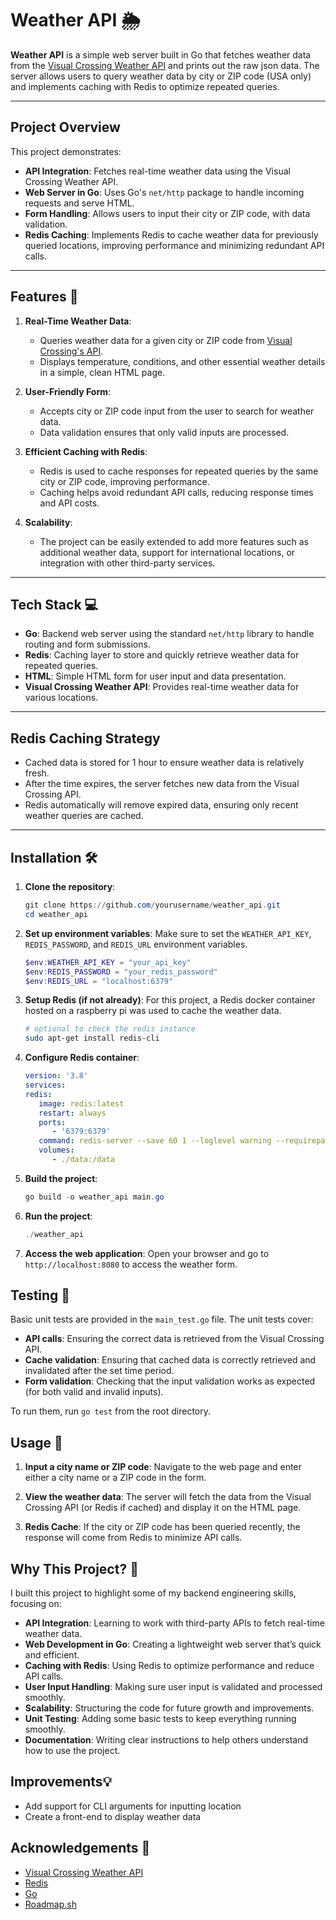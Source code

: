 # Weather API 🌦️

**Weather API** is a simple web server built in Go that fetches weather data from the [Visual Crossing Weather API](https://www.visualcrossing.com/weather-api) and prints out the raw json data. The server allows users to query weather data by city or ZIP code (USA only) and implements caching with Redis to optimize repeated queries.

---

## Project Overview

This project demonstrates:
- **API Integration**: Fetches real-time weather data using the Visual Crossing Weather API.
- **Web Server in Go**: Uses Go's `net/http` package to handle incoming requests and serve HTML.
- **Form Handling**: Allows users to input their city or ZIP code, with data validation.
- **Redis Caching**: Implements Redis to cache weather data for previously queried locations, improving performance and minimizing redundant API calls.
  
---

## Features 🌟

1. **Real-Time Weather Data**: 
   - Queries weather data for a given city or ZIP code from [Visual Crossing's API](https://www.visualcrossing.com/weather-api).
   - Displays temperature, conditions, and other essential weather details in a simple, clean HTML page.

2. **User-Friendly Form**:
   - Accepts city or ZIP code input from the user to search for weather data.
   - Data validation ensures that only valid inputs are processed.

3. **Efficient Caching with Redis**:
   - Redis is used to cache responses for repeated queries by the same city or ZIP code, improving performance.
   - Caching helps avoid redundant API calls, reducing response times and API costs.

4. **Scalability**: 
   - The project can be easily extended to add more features such as additional weather data, support for international locations, or integration with other third-party services.

---

## Tech Stack 💻

- **Go**: Backend web server using the standard `net/http` library to handle routing and form submissions.
- **Redis**: Caching layer to store and quickly retrieve weather data for repeated queries.
- **HTML**: Simple HTML form for user input and data presentation.
- **Visual Crossing Weather API**: Provides real-time weather data for various locations.

---

## Redis Caching Strategy

- Cached data is stored for 1 hour to ensure weather data is relatively fresh.
- After the time expires, the server fetches new data from the Visual Crossing API.
- Redis automatically will remove expired data, ensuring only recent weather queries are cached.

---

## Installation 🛠️

1. **Clone the repository**:
   ```powershell
   git clone https://github.com/yourusername/weather_api.git
   cd weather_api

2. **Set up environment variables**:  Make sure to set the `WEATHER_API_KEY`, `REDIS_PASSWORD`, and `REDIS_URL` environment variables.
   ```powershell
   $env:WEATHER_API_KEY = "your_api_key"
   $env:REDIS_PASSWORD = "your_redis_password"
   $env:REDIS_URL = "localhost:6379"
3. **Setup Redis (if not already)**: For this project, a Redis docker container hosted on a raspberry pi was used to cache the weather data.
   ```bash
   # optional to check the redis instance
   sudo apt-get install redis-cli
4. **Configure Redis container**:
   ```yaml
   version: '3.8'
   services:
   redis:
      image: redis:latest
      restart: always
      ports:
         - '6379:6379'
      command: redis-server --save 60 1 --loglevel warning --requirepass <some_redis_password>
      volumes:
         - ./data:/data
5. **Build the project**:
   ```powershell
   go build -o weather_api main.go
6. **Run the project**:
   ```powershell
   ./weather_api
7. **Access the web application**: Open your browser and go to `http://localhost:8080` to access the weather form.

## Testing 🧪

Basic unit tests are provided in the `main_test.go` file.
The unit tests cover:
- **API calls**: Ensuring the correct data is retrieved from the Visual Crossing API.
- **Cache validation**: Ensuring that cached data is correctly retrieved and invalidated after the set time period.
- **Form validation**: Checking that the input validation works as expected (for both valid and invalid inputs).

To run them, run `go test` from the root directory.


## Usage 📝

1. **Input a city name or ZIP code**: Navigate to the web page and enter either a city name or a ZIP code in the form.

2. **View the weather data**: The server will fetch the data from the Visual Crossing API (or Redis if cached) and display it on the HTML page.

3. **Redis Cache**: If the city or ZIP code has been queried recently, the response will come from Redis to minimize API calls.

## Why This Project? 🤔

I built this project to highlight some of my backend engineering skills, focusing on:

- **API Integration**: Learning to work with third-party APIs to fetch real-time weather data.
- **Web Development in Go**: Creating a lightweight web server that’s quick and efficient.
- **Caching with Redis**: Using Redis to optimize performance and reduce API calls.
- **User Input Handling**: Making sure user input is validated and processed smoothly.
- **Scalability**: Structuring the code for future growth and improvements.
- **Unit Testing**: Adding some basic tests to keep everything running smoothly.
- **Documentation**: Writing clear instructions to help others understand how to use the project.

## Improvements💡

- Add support for CLI arguments for inputting location
- Create a front-end to display weather data

## Acknowledgements 🙏

- [Visual Crossing Weather API](https://www.visualcrossing.com/weather-api)
- [Redis](https://redis.io/)
- [Go](https://go.dev/)
- [Roadmap.sh](https://roadmap.sh/)
